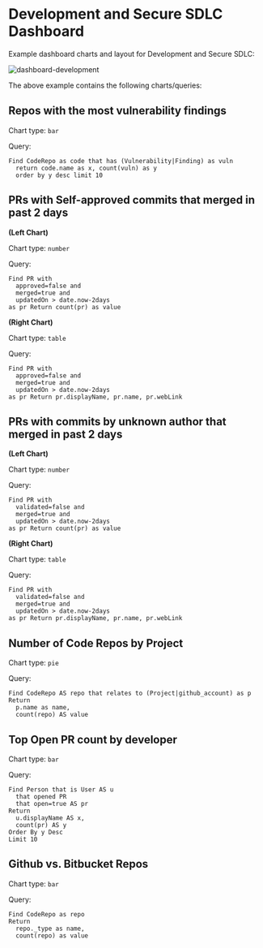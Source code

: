 # Development and Secure SDLC Dashboard

Example dashboard charts and layout for Development and Secure SDLC:

![dashboard-development](../assets/dashboard-development.png)

The above example contains the following charts/queries:

## Repos with the most vulnerability findings

Chart type: `bar`

Query:

```j1ql
Find CodeRepo as code that has (Vulnerability|Finding) as vuln
  return code.name as x, count(vuln) as y
  order by y desc limit 10
```

## PRs with Self-approved commits that merged in past 2 days

**(Left Chart)**

Chart type: `number`

Query:

```j1ql
Find PR with
  approved=false and
  merged=true and
  updatedOn > date.now-2days
as pr Return count(pr) as value
```

**(Right Chart)**

Chart type: `table`

Query:

```j1ql
Find PR with
  approved=false and
  merged=true and
  updatedOn > date.now-2days
as pr Return pr.displayName, pr.name, pr.webLink
```

## PRs with commits by unknown author that merged in past 2 days

**(Left Chart)**

Chart type: `number`

Query:

```j1ql
Find PR with
  validated=false and
  merged=true and
  updatedOn > date.now-2days
as pr Return count(pr) as value
```

**(Right Chart)**

Chart type: `table`

Query:

```j1ql
Find PR with
  validated=false and
  merged=true and
  updatedOn > date.now-2days
as pr Return pr.displayName, pr.name, pr.webLink
```

## Number of Code Repos by Project

Chart type: `pie`

Query:

```j1ql
Find CodeRepo AS repo that relates to (Project|github_account) as p
Return
  p.name as name,
  count(repo) AS value
```

## Top Open PR count by developer

Chart type: `bar`

Query:

```j1ql
Find Person that is User AS u
  that opened PR
  that open=true AS pr
Return
  u.displayName AS x,
  count(pr) AS y
Order By y Desc
Limit 10
```

## Github vs. Bitbucket Repos

Chart type: `bar`

Query:

```j1ql
Find CodeRepo as repo
Return
  repo._type as name,
  count(repo) as value
```
